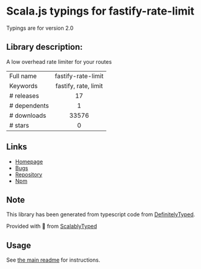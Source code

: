 
# Scala.js typings for fastify-rate-limit

Typings are for version 2.0

## Library description:
A low overhead rate limiter for your routes

|                    |                 |
| ------------------ | :-------------: |
| Full name          | fastify-rate-limit |
| Keywords           | fastify, rate, limit |
| # releases         | 17 |
| # dependents       | 1 |
| # downloads        | 33576 |
| # stars            | 0 |

## Links
- [Homepage](https://github.com/fastify/fastify-rate-limit#readme)
- [Bugs](https://github.com/fastify/fastify-rate-limit/issues)
- [Repository](https://github.com/fastify/fastify-rate-limit)
- [Npm](https://www.npmjs.com/package/fastify-rate-limit)
    


## Note
This library has been generated from typescript code from [DefinitelyTyped](https://definitelytyped.org).

Provided with :purple_heart: from [ScalablyTyped](https://github.com/oyvindberg/ScalablyTyped)

## Usage
See [the main readme](../../readme.md) for instructions.


